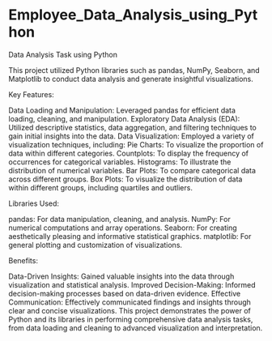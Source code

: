 # Employee_Data_Analysis_using_Python

Data Analysis Task using Python

This project utilized Python libraries such as pandas, NumPy, Seaborn, and Matplotlib to conduct data analysis and generate insightful visualizations.

Key Features:

Data Loading and Manipulation: Leveraged pandas for efficient data loading, cleaning, and manipulation.
Exploratory Data Analysis (EDA): Utilized descriptive statistics, data aggregation, and filtering techniques to gain initial insights into the data.
Data Visualization: Employed a variety of visualization techniques, including:
Pie Charts: To visualize the proportion of data within different categories.
Countplots: To display the frequency of occurrences for categorical variables.
Histograms: To illustrate the distribution of numerical variables.
Bar Plots: To compare categorical data across different groups.
Box Plots: To visualize the distribution of data within different groups, including quartiles and outliers.

Libraries Used:

pandas: For data manipulation, cleaning, and analysis.
NumPy: For numerical computations and array operations.
Seaborn: For creating aesthetically pleasing and informative statistical graphics.
matplotlib: For general plotting and customization of visualizations.

Benefits:

Data-Driven Insights: Gained valuable insights into the data through visualization and statistical analysis.
Improved Decision-Making: Informed decision-making processes based on data-driven evidence.
Effective Communication: Effectively communicated findings and insights through clear and concise visualizations.
This project demonstrates the power of Python and its libraries in performing comprehensive data analysis tasks, from data loading and cleaning to advanced visualization and interpretation.
